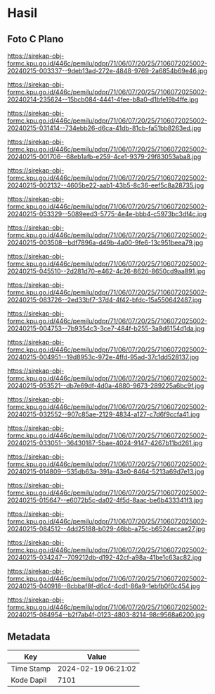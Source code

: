 # Hasil

## Foto C Plano

https://sirekap-obj-formc.kpu.go.id/446c/pemilu/pdpr/71/06/07/20/25/7106072025002-20240215-003337--9deb13ad-272e-4848-9769-2a6854b69e46.jpg

https://sirekap-obj-formc.kpu.go.id/446c/pemilu/pdpr/71/06/07/20/25/7106072025002-20240214-235624--15bcb084-4441-4fee-b8a0-d1bfe19b4ffe.jpg

https://sirekap-obj-formc.kpu.go.id/446c/pemilu/pdpr/71/06/07/20/25/7106072025002-20240215-031414--734ebb26-d6ca-41db-81cb-fa51bb8263ed.jpg

https://sirekap-obj-formc.kpu.go.id/446c/pemilu/pdpr/71/06/07/20/25/7106072025002-20240215-001706--68eb1afb-e259-4ce1-9379-29f83053aba8.jpg

https://sirekap-obj-formc.kpu.go.id/446c/pemilu/pdpr/71/06/07/20/25/7106072025002-20240215-002132--4605be22-aab1-43b5-8c36-eef5c8a28735.jpg

https://sirekap-obj-formc.kpu.go.id/446c/pemilu/pdpr/71/06/07/20/25/7106072025002-20240215-053329--5089eed3-5775-4e4e-bbb4-c5973bc3df4c.jpg

https://sirekap-obj-formc.kpu.go.id/446c/pemilu/pdpr/71/06/07/20/25/7106072025002-20240215-003508--bdf7896a-d49b-4a00-9fe6-13c951beea79.jpg

https://sirekap-obj-formc.kpu.go.id/446c/pemilu/pdpr/71/06/07/20/25/7106072025002-20240215-045510--2d281d70-e462-4c26-8626-8650cd9aa891.jpg

https://sirekap-obj-formc.kpu.go.id/446c/pemilu/pdpr/71/06/07/20/25/7106072025002-20240215-083726--2ed33bf7-37d4-4f42-bfdc-15a550642487.jpg

https://sirekap-obj-formc.kpu.go.id/446c/pemilu/pdpr/71/06/07/20/25/7106072025002-20240215-004753--7b9354c3-3ce7-484f-b255-3a8d6154d1da.jpg

https://sirekap-obj-formc.kpu.go.id/446c/pemilu/pdpr/71/06/07/20/25/7106072025002-20240215-004951--19d8953c-972e-4ffd-95ad-37c1dd528137.jpg

https://sirekap-obj-formc.kpu.go.id/446c/pemilu/pdpr/71/06/07/20/25/7106072025002-20240215-053521--db7e69df-4d0a-4880-9673-289225a6bc9f.jpg

https://sirekap-obj-formc.kpu.go.id/446c/pemilu/pdpr/71/06/07/20/25/7106072025002-20240215-032552--907c85ae-2129-4834-a127-c7d6f9ccfa41.jpg

https://sirekap-obj-formc.kpu.go.id/446c/pemilu/pdpr/71/06/07/20/25/7106072025002-20240215-033051--36430187-5bae-4024-9147-4267b11bd261.jpg

https://sirekap-obj-formc.kpu.go.id/446c/pemilu/pdpr/71/06/07/20/25/7106072025002-20240215-014809--535db63a-391a-43e0-8464-5213a69d7e13.jpg

https://sirekap-obj-formc.kpu.go.id/446c/pemilu/pdpr/71/06/07/20/25/7106072025002-20240215-015647--e6072b5c-da02-4f5d-8aac-be6b433341f3.jpg

https://sirekap-obj-formc.kpu.go.id/446c/pemilu/pdpr/71/06/07/20/25/7106072025002-20240215-084512--4dd25188-b029-46bb-a75c-b6524eccae27.jpg

https://sirekap-obj-formc.kpu.go.id/446c/pemilu/pdpr/71/06/07/20/25/7106072025002-20240215-034247--709212db-d192-42cf-a98a-41be1c63ac82.jpg

https://sirekap-obj-formc.kpu.go.id/446c/pemilu/pdpr/71/06/07/20/25/7106072025002-20240215-040918--8cbbaf8f-d6c4-4cd1-86a9-1ebfb0f0c454.jpg

https://sirekap-obj-formc.kpu.go.id/446c/pemilu/pdpr/71/06/07/20/25/7106072025002-20240215-084954--b2f7ab4f-0123-4803-8214-98c9568a6200.jpg


## Metadata

| Key        | Value               |
| ---------- | ------------------- |
| Time Stamp | 2024-02-19 06:21:02 |
| Kode Dapil | 7101                |



